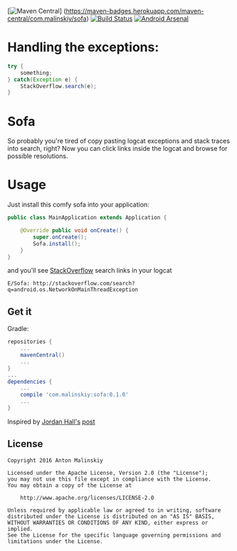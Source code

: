 [![Maven Central](https://maven-badges.herokuapp.com/maven-central/com.malinskiy/sofa/badge.svg)]
(https://maven-badges.herokuapp.com/maven-central/com.malinskiy/sofa) [![Build Status](https://travis-ci.org/Malinskiy/Sofa.svg?branch=master)](https://travis-ci.org/Malinskiy/Sofa) [![Android Arsenal](https://img.shields.io/badge/Android%20Arsenal-Sofa-brightgreen.svg?style=flat)](https://android-arsenal.com/details/1/3184)

# Handling the exceptions:

```java
try {
    something;
} catch(Exception e) {
    StackOverflow.search(e);
}
```
# Sofa
So probably you're tired of copy pasting logcat exceptions and stack traces into search, right? Now you can click links inside the logcat and browse for possible resolutions.

# Usage
Just install this comfy sofa into your application:
```java
public class MainApplication extends Application {

    @Override public void onCreate() {
        super.onCreate();
        Sofa.install();
    }
}
```

and you'll see [StackOverflow](http://stackoverflow.com) search links in your logcat

```
E/Sofa: http://stackoverflow.com/search?q=android.os.NetworkOnMainThreadException
```


## Get it

Gradle:
```groovy
repositories {
    ...
    mavenCentral()
    ...
}
...
dependencies {
    ...
    compile 'com.malinskiy:sofa:0.1.0'
    ...
}
```

Inspired by [Jordan Hall's](https://github.com/DivineOmega) [post](https://twitter.com/DivineOmega/status/695744177557106688)

## License

```
Copyright 2016 Anton Malinskiy

Licensed under the Apache License, Version 2.0 (the "License");
you may not use this file except in compliance with the License.
You may obtain a copy of the License at

    http://www.apache.org/licenses/LICENSE-2.0
    
Unless required by applicable law or agreed to in writing, software
distributed under the License is distributed on an "AS IS" BASIS,
WITHOUT WARRANTIES OR CONDITIONS OF ANY KIND, either express or implied.
See the License for the specific language governing permissions and   limitations under the License.
```

